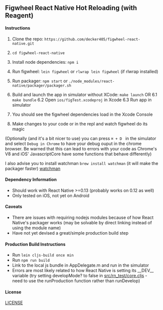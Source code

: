 ## Figwheel React Native Hot Reloading (with Reagent)
#### Instructions

1. Clone the repo: `https://github.com/decker405/figwheel-react-native.git`
2. `cd figwheel-react-native`
3. Install node dependencies: `npm i`
4. Run figwheel: `lein figwheel` or `rlwrap lein figwheel` (if rlwrap installed)
5. Run packager: `npm start` or `./node_modules/react-native/packager/packager.sh`

6. Build and launch the app in simulator without XCode: `make launch`
OR
6.1 `make bundle`
6.2 Open `ios/figTest.xcodeproj` in Xcode
6.3 Run app in simulator

7. You should see the figwheel dependencies load in the Xcode Console
8. Make changes to your code or in the repl and watch figwheel do its magic

(Optionally (and it's a bit nicer to use) you can press `⌘ + D ` in the simulator and select `Debug in Chrome` to have your debug ouput in the chrome browser. Be warned that this can lead to errors with your code as Chrome's V8 and iOS' JavascriptCore have some functions that behave differently)

I also advise you to install watchman `brew install watchman` (it will make the packager faster)
[watchman](https://facebook.github.io/watchman/)

#### Dependency Information

- Should work with React Native >=0.13 (probably works on 0.12 as well)
- Only tested on iOS, not yet on Android

#### Caveats

- There are issues with requiring nodejs modules because of how React Native's packager works
  (may be solvable by direct linking instead of using the module name)
- Have not yet devised a great/simple production build step

#### Production Build Instructions

- Run `lein cljs-build once min`
- Run `npm run build`
- Link to the local js bundle in AppDelegate.m and run in the simulator
- Errors are most likely related to how React Native is setting its \_\_DEV\_\_ variable
  (try setting developMode? to false in [src/rn_test/core.cljs](https://github.com/decker405/figwheel-react-native/blob/inSimulatorReload/src/rn_test/core.cljs#L6-L8) - need to use the runProduction function rather than runDevelop)

#### License
[LICENSE](/LICENSE)





